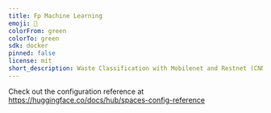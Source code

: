 ```yaml
---
title: Fp Machine Learning
emoji: 🏃
colorFrom: green
colorTo: green
sdk: docker
pinned: false
license: mit
short_description: Waste Classification with Mobilenet and Restnet (CNN)
---
```


Check out the configuration reference at https://huggingface.co/docs/hub/spaces-config-reference
